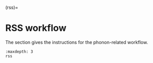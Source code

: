 (rss)=

# RSS workflow

The section gives the instructions for the phonon-related workflow.

```{toctree}
:maxdepth: 3
rss
```
